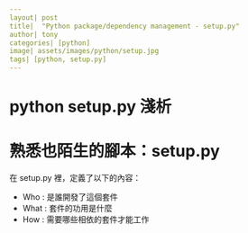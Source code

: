 ```yaml
---
layout| post
title|  "Python package/dependency management - setup.py"
author| tony
categories| [python]
image| assets/images/python/setup.jpg
tags| [python, setup.py]
---
```

# python setup.py 淺析
# 熟悉也陌生的腳本：setup.py
在 setup.py 裡，定義了以下的內容：
- Who : 是誰開發了這個套件
- What : 套件的功用是什麼
- How : 需要哪些相依的套件才能工作


